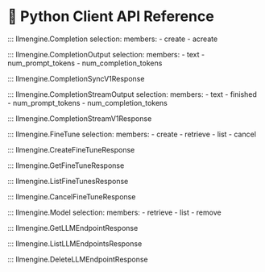 # 🐍 Python Client API Reference

::: llmengine.Completion
    selection:
        members:
            - create
            - acreate

::: llmengine.CompletionOutput
    selection:
        members:
            - text
            - num_prompt_tokens
            - num_completion_tokens

::: llmengine.CompletionSyncV1Response

::: llmengine.CompletionStreamOutput
    selection:
        members:
            - text
            - finished
            - num_prompt_tokens
            - num_completion_tokens


::: llmengine.CompletionStreamV1Response

::: llmengine.FineTune
    selection:
        members:
            - create
            - retrieve
            - list
            - cancel

::: llmengine.CreateFineTuneResponse

::: llmengine.GetFineTuneResponse

::: llmengine.ListFineTunesResponse

::: llmengine.CancelFineTuneResponse


::: llmengine.Model
    selection:
        members:
            - retrieve
            - list
            - remove

::: llmengine.GetLLMEndpointResponse

::: llmengine.ListLLMEndpointsResponse

::: llmengine.DeleteLLMEndpointResponse
